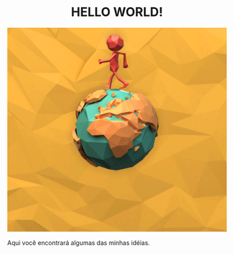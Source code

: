 
<div align= "center">
    <h1>HELLO WORLD!</h1>
    <img src="https://github.com/AlcidesFh/AlcidesFh/blob/3cb3b7716a139ae3ed5eb594bd01d73706349c39/static/cartoon-478.gif" alt="">
    <p style="text-align: justify;">Aqui você encontrará algumas das minhas idéias.</p>
  </div>  
    
  
